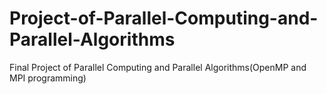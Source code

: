 # Project-of-Parallel-Computing-and-Parallel-Algorithms
Final Project of Parallel Computing and Parallel Algorithms(OpenMP and MPI programming)
